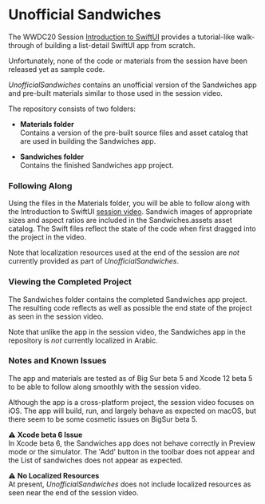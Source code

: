 #  Unofficial Sandwiches

The WWDC20 Session [Introduction to SwiftUI](https://developer.apple.com/videos/play/wwdc2020/10119/) provides a tutorial-like walk-through of building a list-detail SwiftUI app from scratch.  

Unfortunately, none of the code or materials from the session have been released yet as sample code.

_UnofficialSandwiches_ contains an unofficial version of the Sandwiches app and pre-built materials similar to those used in the session video.

The repository consists of two folders:

- **Materials folder**  
Contains a version of the pre-built source files and asset catalog that are used in building the Sandwiches app.

- **Sandwiches folder**  
Contains the finished Sandwiches app project.

### Following Along
Using the files in the Materials folder, you will be able to follow along with the Introduction to SwiftUI [session video](https://developer.apple.com/videos/play/wwdc2020/10119/). Sandwich images of appropriate sizes and aspect ratios are included in the Sandwiches.assets asset catalog. The Swift files reflect the state of the code when first dragged into the project in the video.

Note that localization resources used at the end of the session are *not* currently provided as part of _UnofficialSandwiches_.

### Viewing the Completed Project
The Sandwiches folder contains the completed Sandwiches app project. The resulting code reflects as well as possible the end state of the project as seen in the session video.

Note that unlike the app in the session video, the Sandwiches app in the repository is *not* currently localized in Arabic.


### Notes and Known Issues
The app and materials are tested as of Big Sur beta 5 and Xcode 12 beta 5 to be able to follow along smoothly with the session video.

Although the app is a cross-platform project, the session video focuses on iOS. The app will build, run, and largely behave as expected on macOS, but there seem to be some cosmetic issues on BigSur beta 5.

⚠️ **Xcode beta 6 Issue**  
In Xcode beta 6, the Sandwiches app does not behave correctly in Preview mode or the simulator. The 'Add' button in the toolbar does not appear and the List of sandwiches does not appear as expected.

⚠️ **No Localized Resources**  
At present, _UnofficialSandwiches_ does not include localized resources as seen near the end of the session video.
